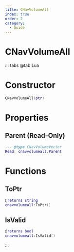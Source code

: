 ```yaml
---
title: CNavVolumeAll
index: true
order: 2
category:
  - Guide
---
```


# CNavVolumeAll

::: tabs
@tab Lua
# Constructor
```lua
CNavVolumeAll(ptr)
```
# Properties
## Parent (Read-Only)
```lua
--- @type CNavVolumeVector
Read: cnavvolumeall.Parent
```
# Functions
## ToPtr
```lua
@returns string
cnavvolumeall:ToPtr()
```
## IsValid
```lua
@returns bool
cnavvolumeall:IsValid()
```

:::